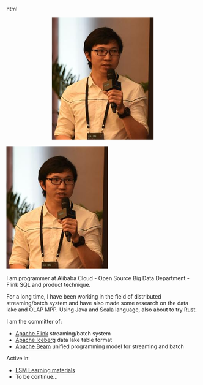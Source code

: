 html <div align="center"> <img src="https://raw.githubusercontent.com/JingsongLi/JingsongLi.github.io/main/portrait.jpg" /> </div>

<div style="align: center">
<img src="https://raw.githubusercontent.com/JingsongLi/JingsongLi.github.io/main/portrait.jpg"/>
</div>

I am programmer at Alibaba Cloud - Open Source Big Data Department - Flink SQL and product technique.

For a long time, I have been working in the field of distributed streaming/batch system and have also made some research on the data lake and OLAP MPP. Using Java and Scala language, also about to try Rust.

I am the committer of:
- [Apache Flink](https://flink.apache.org/) streaming/batch system
- [Apache Iceberg](https://iceberg.apache.org/) data lake table format
- [Apache Beam](https://beam.apache.org/) unified programming model for streaming and batch

Active in:
- [LSM Learning materials](https://jingsongli.github.io/lsm.html)
- To be continue...
